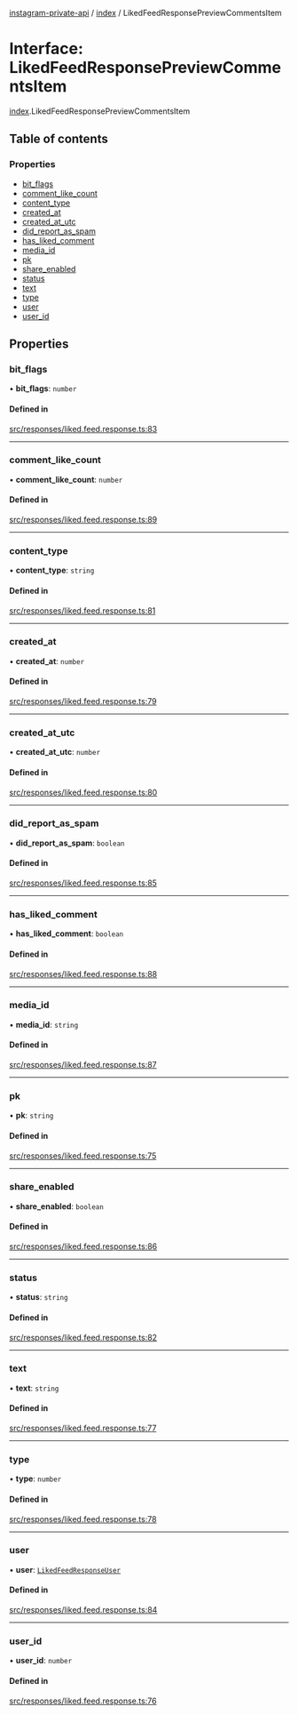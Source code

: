 [instagram-private-api](../../README.md) / [index](../../modules/index.md) / LikedFeedResponsePreviewCommentsItem

# Interface: LikedFeedResponsePreviewCommentsItem

[index](../../modules/index.md).LikedFeedResponsePreviewCommentsItem

## Table of contents

### Properties

- [bit\_flags](LikedFeedResponsePreviewCommentsItem.md#bit_flags)
- [comment\_like\_count](LikedFeedResponsePreviewCommentsItem.md#comment_like_count)
- [content\_type](LikedFeedResponsePreviewCommentsItem.md#content_type)
- [created\_at](LikedFeedResponsePreviewCommentsItem.md#created_at)
- [created\_at\_utc](LikedFeedResponsePreviewCommentsItem.md#created_at_utc)
- [did\_report\_as\_spam](LikedFeedResponsePreviewCommentsItem.md#did_report_as_spam)
- [has\_liked\_comment](LikedFeedResponsePreviewCommentsItem.md#has_liked_comment)
- [media\_id](LikedFeedResponsePreviewCommentsItem.md#media_id)
- [pk](LikedFeedResponsePreviewCommentsItem.md#pk)
- [share\_enabled](LikedFeedResponsePreviewCommentsItem.md#share_enabled)
- [status](LikedFeedResponsePreviewCommentsItem.md#status)
- [text](LikedFeedResponsePreviewCommentsItem.md#text)
- [type](LikedFeedResponsePreviewCommentsItem.md#type)
- [user](LikedFeedResponsePreviewCommentsItem.md#user)
- [user\_id](LikedFeedResponsePreviewCommentsItem.md#user_id)

## Properties

### bit\_flags

• **bit\_flags**: `number`

#### Defined in

[src/responses/liked.feed.response.ts:83](https://github.com/Nerixyz/instagram-private-api/blob/0e0721c/src/responses/liked.feed.response.ts#L83)

___

### comment\_like\_count

• **comment\_like\_count**: `number`

#### Defined in

[src/responses/liked.feed.response.ts:89](https://github.com/Nerixyz/instagram-private-api/blob/0e0721c/src/responses/liked.feed.response.ts#L89)

___

### content\_type

• **content\_type**: `string`

#### Defined in

[src/responses/liked.feed.response.ts:81](https://github.com/Nerixyz/instagram-private-api/blob/0e0721c/src/responses/liked.feed.response.ts#L81)

___

### created\_at

• **created\_at**: `number`

#### Defined in

[src/responses/liked.feed.response.ts:79](https://github.com/Nerixyz/instagram-private-api/blob/0e0721c/src/responses/liked.feed.response.ts#L79)

___

### created\_at\_utc

• **created\_at\_utc**: `number`

#### Defined in

[src/responses/liked.feed.response.ts:80](https://github.com/Nerixyz/instagram-private-api/blob/0e0721c/src/responses/liked.feed.response.ts#L80)

___

### did\_report\_as\_spam

• **did\_report\_as\_spam**: `boolean`

#### Defined in

[src/responses/liked.feed.response.ts:85](https://github.com/Nerixyz/instagram-private-api/blob/0e0721c/src/responses/liked.feed.response.ts#L85)

___

### has\_liked\_comment

• **has\_liked\_comment**: `boolean`

#### Defined in

[src/responses/liked.feed.response.ts:88](https://github.com/Nerixyz/instagram-private-api/blob/0e0721c/src/responses/liked.feed.response.ts#L88)

___

### media\_id

• **media\_id**: `string`

#### Defined in

[src/responses/liked.feed.response.ts:87](https://github.com/Nerixyz/instagram-private-api/blob/0e0721c/src/responses/liked.feed.response.ts#L87)

___

### pk

• **pk**: `string`

#### Defined in

[src/responses/liked.feed.response.ts:75](https://github.com/Nerixyz/instagram-private-api/blob/0e0721c/src/responses/liked.feed.response.ts#L75)

___

### share\_enabled

• **share\_enabled**: `boolean`

#### Defined in

[src/responses/liked.feed.response.ts:86](https://github.com/Nerixyz/instagram-private-api/blob/0e0721c/src/responses/liked.feed.response.ts#L86)

___

### status

• **status**: `string`

#### Defined in

[src/responses/liked.feed.response.ts:82](https://github.com/Nerixyz/instagram-private-api/blob/0e0721c/src/responses/liked.feed.response.ts#L82)

___

### text

• **text**: `string`

#### Defined in

[src/responses/liked.feed.response.ts:77](https://github.com/Nerixyz/instagram-private-api/blob/0e0721c/src/responses/liked.feed.response.ts#L77)

___

### type

• **type**: `number`

#### Defined in

[src/responses/liked.feed.response.ts:78](https://github.com/Nerixyz/instagram-private-api/blob/0e0721c/src/responses/liked.feed.response.ts#L78)

___

### user

• **user**: [`LikedFeedResponseUser`](LikedFeedResponseUser.md)

#### Defined in

[src/responses/liked.feed.response.ts:84](https://github.com/Nerixyz/instagram-private-api/blob/0e0721c/src/responses/liked.feed.response.ts#L84)

___

### user\_id

• **user\_id**: `number`

#### Defined in

[src/responses/liked.feed.response.ts:76](https://github.com/Nerixyz/instagram-private-api/blob/0e0721c/src/responses/liked.feed.response.ts#L76)
